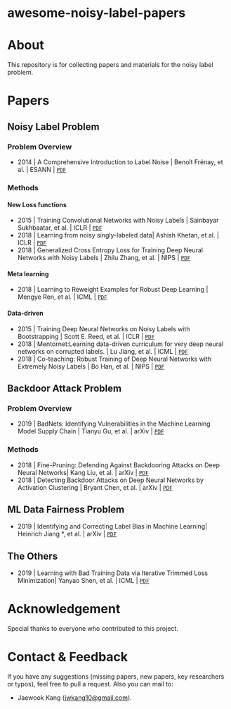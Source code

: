 # awesome-noisy-label-papers


# About
This repository is for collecting papers and materials for the noisy label problem.

# Papers

## Noisy Label Problem 

### Problem Overview
- 2014 | A Comprehensive Introduction to Label Noise | Benoît Frénay, et al. | ESANN | [`PDF`](https://pdfs.semanticscholar.org/c44f/388832d6f309b1bb9ccdeddee491f195e6cd.pdf)

### Methods
#### New Loss functions
- 2015 | Training Convolutional Networks with Noisy Labels | Sainbayar Sukhbaatar, et al. | ICLR | [`PDF`](https://arxiv.org/abs/1406.2080)
- 2018 | Learning from noisy singly-labeled data| Ashish Khetan, et al. | ICLR | [`PDF`](https://arxiv.org/pdf/1810.11874.pdf)
- 2018 | Generalized Cross Entropy Loss for Training Deep Neural Networks with Noisy Labels | Zhilu Zhang, et al. | NIPS | [`PDF`](https://arxiv.org/pdf/1805.07836.pdf)

#### Meta learning
- 2018 | Learning to Reweight Examples for Robust Deep Learning | Mengye Ren, et al. | ICML | [`PDF`](https://arxiv.org/pdf/1803.09050.pdf)

#### Data-driven
- 2015 | Training Deep Neural Networks on Noisy Labels with Bootstrapping | Scott E. Reed, et al. | ICLR | [`PDF`](https://arxiv.org/pdf/1412.6596.pdf)
- 2018 | Mentornet:Learning data-driven curriculum for very deep neural networks on corrupted labels. | Lu Jiang, et al. | ICML | [`PDF`](https://arxiv.org/pdf/1712.05055.pdf)
- 2018 | Co-teaching: Robust Training of Deep Neural Networks with Extremely Noisy Labels | Bo Han, et al. | NIPS | [`PDF`](https://arxiv.org/pdf/1804.06872.pdf)


## Backdoor Attack Problem

### Problem Overview
- 2019 | BadNets: Identifying Vulnerabilities in the Machine Learning Model Supply Chain | Tianyu Gu, et al. | arXiv | [`PDF`](https://arxiv.org/pdf/1708.06733.pdf)

### Methods
- 2018 | Fine-Pruning: Defending Against Backdooring Attacks on Deep Neural Networks| Kang Liu, et al. | arXiv | [`PDF`](https://arxiv.org/abs/1805.12185)
- 2018 | Detecting Backdoor Attacks on Deep Neural Networks by Activation Clustering | Bryant Chen, et al. | arXiv | [`PDF`](https://arxiv.org/pdf/1811.03728.pdf)


## ML Data Fairness Problem
- 2019 | Identifying and Correcting Label Bias in Machine Learning| Heinrich Jiang *, et al. | arXiv | [`PDF`](https://arxiv.org/pdf/1901.04966.pdf)


## The Others
- 2019 | Learning with Bad Training Data via Iterative Trimmed Loss Minimization| Yanyao Shen, et al. | ICML | [`PDF`](https://arxiv.org/abs/1810.11874)

# Acknowledgement
Special thanks to everyone who contributed to this project.


# Contact & Feedback
If you have any suggestions (missing papers, new papers, key researchers or typos), feel free to pull a request. Also you can mail to:
+ Jaewook Kang (jwkang10@gmail.com).


